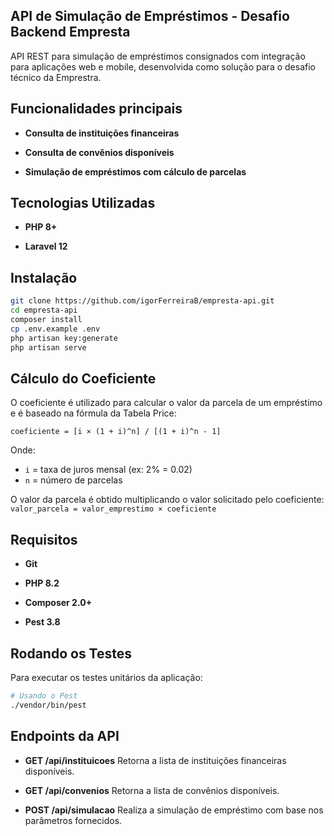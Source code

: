 ## API de Simulação de Empréstimos - Desafio Backend Empresta

API REST para simulação de empréstimos consignados com integração para aplicações web e mobile, desenvolvida como solução para o desafio técnico da Emprestra.

## Funcionalidades principais

- **Consulta de instituições financeiras**

- **Consulta de convênios disponíveis**

- **Simulação de empréstimos com cálculo de parcelas**

## Tecnologias Utilizadas

- **PHP 8+**

- **Laravel 12**

## Instalação

```bash
git clone https://github.com/igorFerreiraB/empresta-api.git
cd empresta-api
composer install
cp .env.example .env
php artisan key:generate
php artisan serve
```

## Cálculo do Coeficiente

O coeficiente é utilizado para calcular o valor da parcela de um empréstimo e é baseado na fórmula da Tabela Price:

```coeficiente = [i × (1 + i)^n] / [(1 + i)^n - 1]```

Onde:
- `i` = taxa de juros mensal (ex: 2% = 0.02)
- `n` = número de parcelas

O valor da parcela é obtido multiplicando o valor solicitado pelo coeficiente:
```valor_parcela = valor_emprestimo × coeficiente```


## Requisitos

- **Git**

- **PHP 8.2**

- **Composer 2.0+**

- **Pest 3.8**


## Rodando os Testes

Para executar os testes unitários da aplicação:

```bash
# Usando o Pest
./vendor/bin/pest
```

## Endpoints da API

- **GET /api/instituicoes**
Retorna a lista de instituições financeiras disponíveis.

- **GET /api/convenios**
Retorna a lista de convênios disponíveis.

- **POST /api/simulacao**
Realiza a simulação de empréstimo com base nos parâmetros fornecidos.
